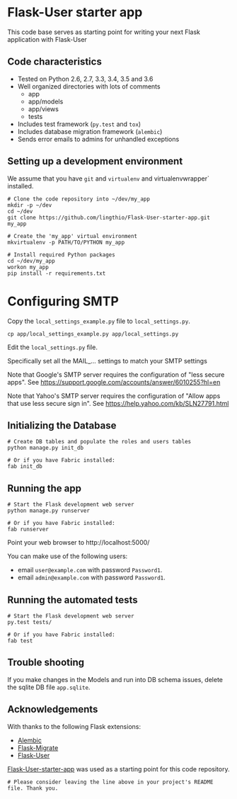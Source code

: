 # Flask-User starter app

This code base serves as starting point for writing your next Flask application with Flask-User

## Code characteristics
* Tested on Python 2.6, 2.7, 3.3, 3.4, 3.5 and 3.6
* Well organized directories with lots of comments
  * app
  * app/models
  * app/views
  * tests
* Includes test framework (`py.test` and `tox`)
* Includes database migration framework (`alembic`)
* Sends error emails to admins for unhandled exceptions


## Setting up a development environment
We assume that you have `git` and `virtualenv` and virtualenvwrapper` installed.

    # Clone the code repository into ~/dev/my_app
    mkdir -p ~/dev
    cd ~/dev
    git clone https://github.com/lingthio/Flask-User-starter-app.git my_app

    # Create the 'my_app' virtual environment
    mkvirtualenv -p PATH/TO/PYTHON my_app

    # Install required Python packages
    cd ~/dev/my_app
    workon my_app
    pip install -r requirements.txt

# Configuring SMTP

Copy the `local_settings_example.py` file to `local_settings.py`.

    cp app/local_settings_example.py app/local_settings.py

Edit the `local_settings.py` file.

Specifically set all the MAIL_... settings to match your SMTP settings

Note that Google's SMTP server requires the configuration of "less secure apps".
See https://support.google.com/accounts/answer/6010255?hl=en

Note that Yahoo's SMTP server requires the configuration of "Allow apps that use less secure sign in".
See https://help.yahoo.com/kb/SLN27791.html

## Initializing the Database
    # Create DB tables and populate the roles and users tables
    python manage.py init_db

    # Or if you have Fabric installed:
    fab init_db

## Running the app

    # Start the Flask development web server
    python manage.py runserver

    # Or if you have Fabric installed:
    fab runserver

Point your web browser to http://localhost:5000/

You can make use of the following users:
- email `user@example.com` with password `Password1`.
- email `admin@example.com` with password `Password1`.


## Running the automated tests

    # Start the Flask development web server
    py.test tests/

    # Or if you have Fabric installed:
    fab test



## Trouble shooting
If you make changes in the Models and run into DB schema issues, delete the sqlite DB file `app.sqlite`.

## Acknowledgements
With thanks to the following Flask extensions:

* [Alembic](http://alembic.readthedocs.org)
* [Flask-Migrate](http://flask-migrate.readthedocs.org)
* [Flask-User](http://pythonhosted.org/Flask-User/)

[Flask-User-starter-app](https://github.com/lingthio/Flask-User-starter-app) was used as a starting point for this code repository.

    # Please consider leaving the line above in your project's README file. Thank you.

